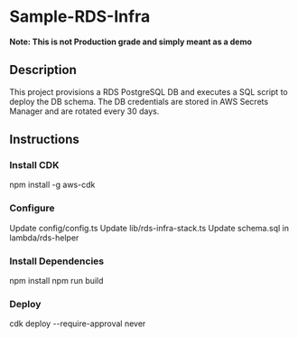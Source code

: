 # Sample-RDS-Infra
**Note: This is not Production grade and simply meant as a demo**

## Description

This project provisions a RDS PostgreSQL DB and executes a SQL script to deploy the DB schema. The DB credentials are stored in AWS Secrets Manager and are rotated every 30 days.

## Instructions

### Install CDK

npm install -g aws-cdk

### Configure

Update config/config.ts
Update lib/rds-infra-stack.ts
Update schema.sql in lambda/rds-helper

### Install Dependencies

npm install
npm run build

### Deploy

cdk deploy --require-approval never
